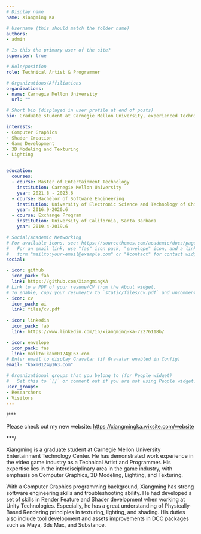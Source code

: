 ```yaml
---
# Display name
name: Xiangming Ka

# Username (this should match the folder name)
authors:
- admin

# Is this the primary user of the site?
superuser: true

# Role/position
role: Technical Artist & Programmer

# Organizations/Affiliations
organizations:
- name: Carnegie Mellon University
  url: ""

# Short bio (displayed in user profile at end of posts)
bio: Graduate student at Carnegie Mellon University, experienced Technical Artist with a Computer Graphics background.

interests:
- Computer Graphics
- Shader Creation
- Game Development
- 3D Modeling and Texturing
- Lighting


education:
  courses:
  - course: Master of Entertainment Technology
    institution: Carnegie Mellon University
    year: 2021.8 - 2023.6
  - course: Bachelor of Software Engineering
    institution: University of Electronic Science and Technology of China
    year: 2016.9-2020.6
  - course: Exchange Program
    institution: University of California, Santa Barbara
    year: 2019.4-2019.6

# Social/Academic Networking
# For available icons, see: https://sourcethemes.com/academic/docs/page-builder/#icons
#   For an email link, use "fas" icon pack, "envelope" icon, and a link in the
#   form "mailto:your-email@example.com" or "#contact" for contact widget.
social:

- icon: github
  icon_pack: fab
  link: https://github.com/XiangmingKA
# Link to a PDF of your resume/CV from the About widget.
# To enable, copy your resume/CV to `static/files/cv.pdf` and uncomment the lines below.
- icon: cv
  icon_pack: ai
  link: files/cv.pdf
  
- icon: linkedin
  icon_pack: fab
  link: https://www.linkedin.com/in/xiangming-ka-72276118b/

- icon: envelope
  icon_pack: fas
  link: mailto:kaxm0124@163.com
# Enter email to display Gravatar (if Gravatar enabled in Config)
email: "kaxm0124@163.com"

# Organizational groups that you belong to (for People widget)
#   Set this to `[]` or comment out if you are not using People widget.
user_groups:
- Researchers
- Visitors
---
```


/***

Please check out my new website: https://xiangmingka.wixsite.com/website

***/

Xiangming is a graduate student at Carnegie Mellon University Entertainment Technology Center. He has demonstrated work experience in the video game industry as a Technical Artist and Programmer. His expertise lies in the interdisciplinary area in the game industry, with emphasis on Computer Graphics, 3D Modeling, Lighting, and Texturing. 

With a Computer Graphics programming background, Xiangming has strong software engineering skills and troubleshooting ability. He had developed a set of skills in Render Feature and Shader development when working at Unity Technologies. Especially, he has a great understanding of Physically-Based Rendering principles in texturing, lighting, and shading. His duties also include tool development and assets improvements in DCC packages such as Maya, 3ds Max, and Substance. 
